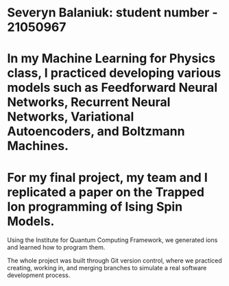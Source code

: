 # Severyn Balaniuk: student number - 21050967

# In my Machine Learning for Physics class, I practiced developing various models such as Feedforward Neural Networks, Recurrent Neural Networks, Variational Autoencoders, and Boltzmann Machines. 

# For my final project, my team and I replicated a paper on the Trapped Ion programming of Ising Spin Models. 

Using the Institute for Quantum Computing Framework, we generated ions and learned how to program them. 

The whole project was built through Git version control, where we practiced creating, working in, and merging branches to simulate a real software development process.
